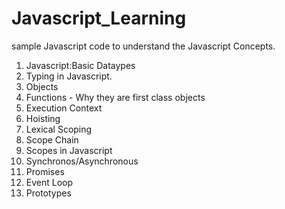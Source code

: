 # Javascript_Learning

sample Javascript code to understand the Javascript Concepts.

1. Javascript:Basic Dataypes
2. Typing in Javascript.
3. Objects
4. Functions - Why they are first class objects
5. Execution Context
6. Hoisting
7. Lexical Scoping
8. Scope Chain
9. Scopes in Javascript
10. Synchronos/Asynchronous
11. Promises
12. Event Loop
13. Prototypes
